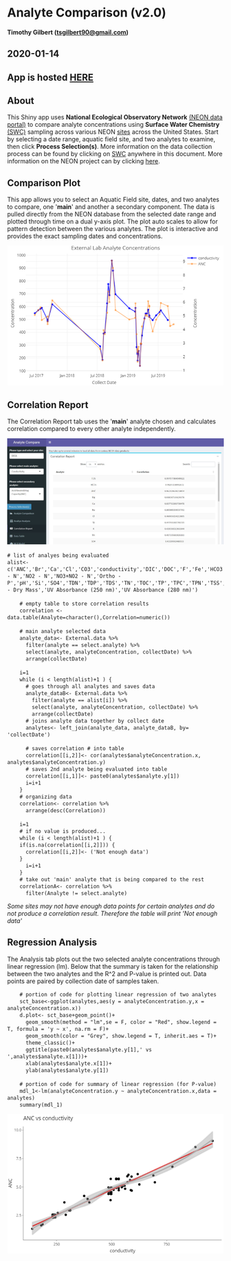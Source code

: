 
# Analyte Comparison (v2.0)

#### Timothy Gilbert (tsgilbert90@gmail.com)
## 2020-01-14
## App is hosted [HERE](https://t-lama.shinyapps.io/AnalyteCompareApp/)
## About
This Shiny app uses **National Ecological Observatory Network** [(NEON data portal)](https://data.neonscience.org/) to compare analyte concentrations using **Surface Water Chemistry** [(SWC)](https://data.neonscience.org/data-products/DP1.20093.001#about) sampling across various NEON [sites](https://www.neonscience.org/field-sites/field-sites-map) across the United States. Start by selecting a date range, aquatic field site, and two analytes to examine, then click **Process Selection(s)**. More information on the data collection process can be found by clicking on [SWC](https://data.neonscience.org/data-products/DP1.20093.001#about) anywhere in this document. More information on the NEON project can by clicking [here](https://www.neonscience.org/).<!-- Two spaces apart -->

## Comparison Plot

This app allows you to select an Aquatic Field site, dates, and two analytes to compare, one '**main**' and another a secondary component. The data is pulled directly from the NEON database from the selected date range and plotted through time on a dual y-axis plot. The plot auto scales to allow for pattern detection between the various analytes. The plot is interactive and provides the exact sampling dates and concentrations.

![Example plot for Sycamore Creek (D14 Tucson, AZ) for conductivity vs ANC concentrations](ExPlot.jpg)


## Correlation Report

The Correlation Report tab uses the '**main**' analyte chosen and calculates correlation compared to every other analyte independently.

![Example table for Sycamore Creek (D14 Tucson, AZ) for correlation of conductivity compared to other measured analytes](ExCor.jpg)


```{r, eval=FALSE}
# list of analyes being evaluated
alist<- c('ANC','Br','Ca','Cl','CO3','conductivity','DIC','DOC','F','Fe','HCO3','K','Mg','Mn','Na','NH4 - N','NO2 - N','NO3+NO2 - N','Ortho - P','pH','Si','SO4','TDN','TDP','TDS','TN','TOC','TP','TPC','TPN','TSS','TSS - Dry Mass','UV Absorbance (250 nm)','UV Absorbance (280 nm)')
    
    # empty table to store correlation results
    correlation <- data.table(Analyte=character(),Correlation=numeric())

    # main analyte selected data
    analyte_data<- External.data %>%
      filter(analyte == select.analyte) %>%
      select(analyte, analyteConcentration, collectDate) %>%
      arrange(collectDate)
    
    i=1
    while (i < length(alist)+1 ) {
      # goes through all analytes and saves data
      analyte_dataB<- External.data %>%
        filter(analyte == alist[i]) %>%
        select(analyte, analyteConcentration, collectDate) %>% 
        arrange(collectDate)
      # joins analyte data together by collect date
      analytes<- left_join(analyte_data, analyte_dataB, by= 'collectDate')
      
      # saves correlation # into table
      correlation[[i,2]]<- cor(analytes$analyteConcentration.x, analytes$analyteConcentration.y)
      # saves 2nd analyte being evaluated into table
      correlation[[i,1]]<- paste0(analytes$analyte.y[1])
      i=i+1
    }
    # organizing data
    correlation<- correlation %>%
      arrange(desc(Correlation))
    
    i=1
    # if no value is produced...
    while (i < length(alist)+1 ) {
    if(is.na(correlation[[i,2]])) {
      correlation[[i,2]]<- ('Not enough data')
    }
      i=i+1
    }
    # take out 'main' analyte that is being compared to the rest
    correlationA<- correlation %>%
      filter(Analyte != select.analyte)
```

_Some sites may not have enough data points for certain analytes and do not produce a correlation result. Therefore the table will print 'Not enough data'_


## Regression Analysis

The Analysis tab plots out the two selected analyte concentrations through linear regression (lm). Below that the summary is taken for the relationship between the two analytes and the R^2 and P-value is printed out. Data points are paired by collection date of samples taken.

```{r, eval=FALSE}
    # portion of code for plotting linear regression of two analytes
    sct_base<-ggplot(analytes,aes(y = analyteConcentration.y,x = analyteConcentration.x))
    d.plot<- sct_base+geom_point()+
      geom_smooth(method = "lm",se = F, color = "Red", show.legend = T, formula = 'y ~ x', na.rm = F)+
      geom_smooth(color = "Grey", show.legend = T, inherit.aes = T)+
      theme_classic()+
      ggtitle(paste0(analytes$analyte.y[1],' vs ',analytes$analyte.x[1]))+
      xlab(analytes$analyte.x[1])+
      ylab(analytes$analyte.y[1])
    
    # portion of code for summary of linear regression (for P-value)
    mdl_1<-lm(analyteConcentration.y ~ analyteConcentration.x,data = analytes)
    summary(mdl_1)
```

![Example plot of linear regression of conductivity vs ANC concentrations](ExReg.jpg)
